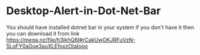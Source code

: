 # Desktop-Alert-in-Dot-Net-Bar
You should have installed dotnet bar in your system
if you don't have it then you can download it from link
https://mega.nz/file/h3IkhQ6I#rCakUwOKJRFuVzN-5LoFY0aGue3auXLEfoxzOtaIooo
